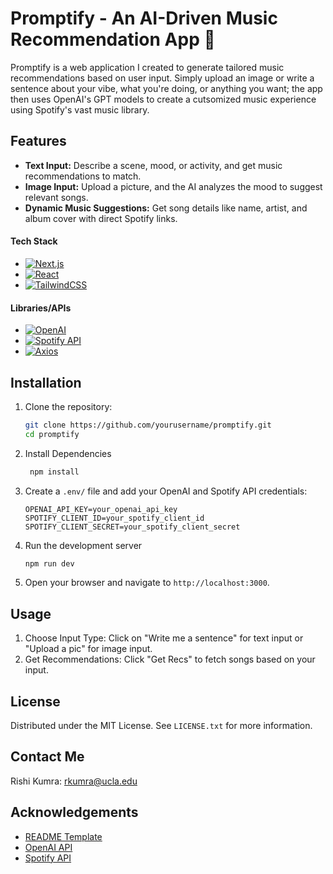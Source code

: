 <!-- This is a [Next.js](https://nextjs.org/) project bootstrapped with [`create-next-app`](https://github.com/vercel/next.js/tree/canary/packages/create-next-app).

## Getting Started

First, run the development server:

```bash
npm run dev
# or
yarn dev
# or
pnpm dev
# or
bun dev
```

Open [http://localhost:3000](http://localhost:3000) with your browser to see the result.

You can start editing the page by modifying `app/page.js`. The page auto-updates as you edit the file.

This project uses [`next/font`](https://nextjs.org/docs/basic-features/font-optimization) to automatically optimize and load Inter, a custom Google Font.

## Learn More

To learn more about Next.js, take a look at the following resources:

- [Next.js Documentation](https://nextjs.org/docs) - learn about Next.js features and API.
- [Learn Next.js](https://nextjs.org/learn) - an interactive Next.js tutorial.

You can check out [the Next.js GitHub repository](https://github.com/vercel/next.js/) - your feedback and contributions are welcome!

## Deploy on Vercel

The easiest way to deploy your Next.js app is to use the [Vercel Platform](https://vercel.com/new?utm_medium=default-template&filter=next.js&utm_source=create-next-app&utm_campaign=create-next-app-readme) from the creators of Next.js.

Check out our [Next.js deployment documentation](https://nextjs.org/docs/deployment) for more details. -->
# Promptify - An AI-Driven Music Recommendation App 🎵

Promptify is a web application I created to generate tailored music recommendations based on user input. Simply upload an image or write a sentence about your vibe, what you're doing, or anything you want; the app then uses OpenAI's GPT models to create a cutsomized music experience using Spotify's vast music library.

## Features

- **Text Input:** Describe a scene, mood, or activity, and get music recommendations to match.
- **Image Input:** Upload a picture, and the AI analyzes the mood to suggest relevant songs.
- **Dynamic Music Suggestions:** Get song details like name, artist, and album cover with direct Spotify links.

#### Tech Stack
- [![Next.js][Next.js]][Next-url]
- [![React][React.js]][React-url]
- [![TailwindCSS][TailwindCSS]][TailwindCSS-url]

#### Libraries/APIs
- [![OpenAI][OpenAI]][OpenAI-url]
- [![Spotify API][SpotifyAPI]][SpotifyAPI-url]
- [![Axios][Axios]][Axios-url]

[Next.js]: https://img.shields.io/badge/Next.js-000000?style=for-the-badge&logo=nextdotjs&logoColor=white
[Next-url]: https://nextjs.org/
[React.js]: https://img.shields.io/badge/React-20232A?style=for-the-badge&logo=react&logoColor=61DAFB
[React-url]: https://reactjs.org/
[TailwindCSS]: https://img.shields.io/badge/Tailwind_CSS-38B2AC?style=for-the-badge&logo=tailwind-css&logoColor=white
[TailwindCSS-url]: https://tailwindcss.com/
[OpenAI]: https://img.shields.io/badge/OpenAI-412991?style=for-the-badge&logo=openai&logoColor=white
[OpenAI-url]: https://openai.com/
[SpotifyAPI]: https://img.shields.io/badge/Spotify_API-1DB954?style=for-the-badge&logo=spotify&logoColor=white
[SpotifyAPI-url]: https://developer.spotify.com/
[Axios]: https://img.shields.io/badge/Axios-5A29E4?style=for-the-badge&logo=axios&logoColor=white
[Axios-url]: https://axios-http.com/
  
## Installation

1. Clone the repository:
   ```bash
   git clone https://github.com/yourusername/promptify.git
   cd promptify

2. Install Dependencies
   ```bash
    npm install

3. Create a `.env/` file and add your OpenAI and Spotify API credentials:
    ```env
    OPENAI_API_KEY=your_openai_api_key
    SPOTIFY_CLIENT_ID=your_spotify_client_id
    SPOTIFY_CLIENT_SECRET=your_spotify_client_secret

4. Run the development server
    ```bash
    npm run dev

5. Open your browser and navigate to `http://localhost:3000`.

## Usage
1. Choose Input Type: Click on "Write me a sentence" for text input or "Upload a pic" for image input.
3. Get Recommendations: Click "Get Recs" to fetch songs based on your input.

## License
Distributed under the MIT License. See `LICENSE.txt` for more information.

## Contact Me
Rishi Kumra: rkumra@ucla.edu

## Acknowledgements
* [README Template](https://github.com/othneildrew/Best-README-Template)
* [OpenAI API](https://platform.openai.com/docs/introduction)
* [Spotify API](https://developer.spotify.com/documentation/web-api/)
